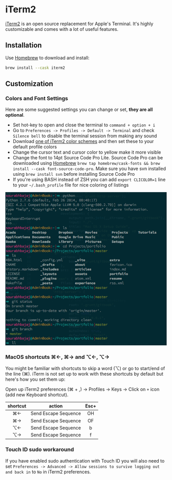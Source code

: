# iTerm2

[iTerm2](http://www.iterm2.com/) is an open source replacement for Apple's Terminal. It's highly customizable and comes with a lot of useful features.

## Installation

Use [Homebrew](https://sourabhbajaj.com/mac-setup/Homebrew/) to download and install:

```sh
brew install --cask iterm2
```

## Customization

### Colors and Font Settings

Here are some suggested settings you can change or set, **they are all optional**.

- Set hot-key to open and close the terminal to `command + option + i`
- Go to `Preferences -> Profiles -> Default -> Terminal` and check `Silence bell` to disable the terminal session from making any sound
- Download [one of iTerm2 color schemes](https://github.com/mbadolato/iTerm2-Color-Schemes/tree/master/schemes) and then set these to your default profile colors
- Change the cursor text and cursor color to yellow make it more visible
- Change the font to 14pt Source Code Pro Lite. Source Code Pro can be downloaded using [Homebrew](https://sourabhbajaj.com/mac-setup/Homebrew/) `brew tap homebrew/cask-fonts && brew install --cask font-source-code-pro`. Make sure you have svn installed using `brew install svn` before installing Source Code Pro
- If you're using BASH instead of ZSH you can add `export CLICOLOR=1` line to your `~/.bash_profile` file for nice coloring of listings

[![Screen](https://raw.githubusercontent.com/sb2nov/mac-setup/main/assets/Iterm.png)](https://raw.githubusercontent.com/sb2nov/mac-setup/main/assets/Iterm.png)

### MacOS shortcuts ⌘←, ⌘→ and ⌥←, ⌥→

You might be familiar with shortcuts to skip a word (⌥) or go to start/end of the line (⌘). iTerm is not set up to work with these shortcuts by default but here's how you set them up:

Open up iTerm2 preferences (⌘ + ,) -> Profiles -> Keys -> Click on `+` icon (add new Keyboard shortcut).

| shortcut |         action       | Esc+ |
|:--------:|:--------------------:|:----:|
|    ⌘←    | Send Escape Sequence |  OH  |
|    ⌘→    | Send Escape Sequence |  OF  |
|    ⌥←    | Send Escape Sequence |   b  |
|    ⌥→    | Send Escape Sequence |   f  |

### Touch ID sudo workaround

If you have enabled sudo authentication with Touch ID you will also need to set `Preferences -> Advanced -> Allow sessions to survive logging out and back in` to `No` in iTerm2 preferences.
